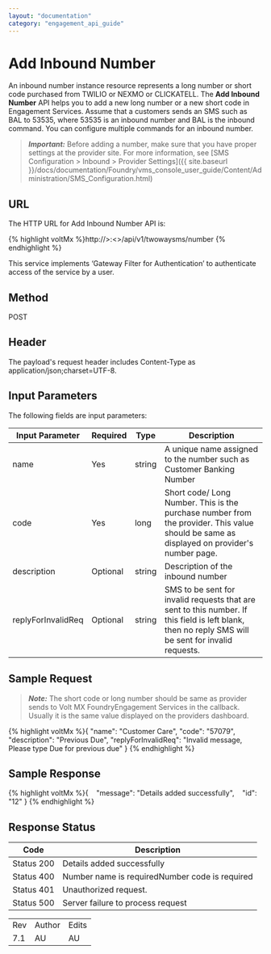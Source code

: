```yaml
---
layout: "documentation"
category: "engagement_api_guide"
---
```

                            


Add Inbound Number
==================

An inbound number instance resource represents a long number or short code purchased from TWILIO or NEXMO or CLICKATELL. The **Add Inbound Number** API helps you to add a new long number or a new short code in Engagement Services. Assume that a customers sends an SMS such as BAL to 53535, where 53535 is an inbound number and BAL is the inbound command. You can configure multiple commands for an inbound number.

> **_Important:_** Before adding a number, make sure that you have proper settings at the provider site. For more information, see [SMS Configuration > Inbound > Provider Settings]({{ site.baseurl }}/docs/documentation/Foundry/vms_console_user_guide/Content/Administration/SMS_Configuration.html)

URL
---

The HTTP URL for Add Inbound Number API is:

{% highlight voltMx %}http://<host>>:<<port>>/api/v1/twowaysms/number
{% endhighlight %}

This service implements ‘Gateway Filter for Authentication’ to authenticate access of the service by a user.

Method
------

POST

Header
------

The payload's request header includes Content-Type as application/json;charset=UTF-8.

Input Parameters
----------------

The following fields are input parameters:

  
| Input Parameter | Required | Type | Description |
| --- | --- | --- | --- |
| name | Yes | string | A unique name assigned to the number such as Customer Banking Number |
| code | Yes | long | Short code/ Long Number. This is the purchase number from the provider. This value should be same as displayed on provider's number page. |
| description | Optional | string | Description of the inbound number |
| replyForInvalidReq | Optional | string | SMS to be sent for invalid requests that are sent to this number. If this field is left blank, then no reply SMS will be sent for invalid requests. |

Sample Request
--------------

> **_Note:_** The short code or long number should be same as provider sends to Volt MX FoundryEngagement Services in the callback. Usually it is the same value displayed on the providers dashboard.

{% highlight voltMx %}{
	"name": "Customer Care",
	"code": "57079",
    "description": "Previous Due",
    "replyForInvalidReq": "Invalid message, Please type Due for previous due"
}
{% endhighlight %}

Sample Response
---------------

{% highlight voltMx %}{   
	"message": "Details added successfully",
	   "id": "12"
}
{% endhighlight %}

Response Status
---------------

  
| Code | Description |
| --- | --- |
| Status 200 | Details added successfully |
| Status 400 | Number name is requiredNumber code is required |
| Status 401 | Unauthorized request. |
| Status 500 | Server failure to process request |

<table class="TableStyle-RevisionTable" cellspacing="0" style="mc-table-style: url('../Resources/TableStyles/RevisionTable.css');" data-mc-conditions="Default.HTML"><colgroup><col class="TableStyle-RevisionTable-Column-Column1"> <col class="TableStyle-RevisionTable-Column-Column1"> <col class="TableStyle-RevisionTable-Column-Column1"></colgroup><tbody><tr class="TableStyle-RevisionTable-Body-Body1"><td class="TableStyle-RevisionTable-BodyE-Column1-Body1">Rev</td><td class="TableStyle-RevisionTable-BodyE-Column1-Body1">Author</td><td class="TableStyle-RevisionTable-BodyD-Column1-Body1">Edits</td></tr><tr class="TableStyle-RevisionTable-Body-Body1"><td class="TableStyle-RevisionTable-BodyB-Column1-Body1">7.1</td><td class="TableStyle-RevisionTable-BodyB-Column1-Body1">AU</td><td class="TableStyle-RevisionTable-BodyA-Column1-Body1">AU</td></tr></tbody></table>
